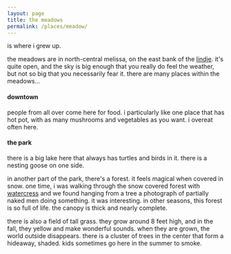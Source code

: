 ```yaml
---
layout: page
title: the meadows
permalink: /places/meadow/
---
```


is where i grew up. 

the meadows are in north-central melissa, on the east bank of the [lindje](/places/lindje). it's quite open, and the sky is big enough that you really do feel the weather, but not so big that you necessarily fear it. there are many places within the meadows...
 
#### downtown
people from all over come here for food. i particularly like one place that has hot pot, with as many mushrooms and vegetables as you want. i overeat often here.

#### the park
there is a big lake here that always has turtles and birds in it. there is a nesting goose on one side. 

in another part of the park, there's a forest. it feels magical when covered in snow. one time, i was walking through the snow covered forest with [watercress](/friends/watercress) and we found hanging from a tree a photograph of partially naked men doing something. it was interesting. in other seasons, this forest is so full of life. the canopy is thick and nearly complete.

there is also a field of tall grass. they grow around 8 feet high, and in the fall, they yellow and make wonderful sounds. when they are grown, the world outside disappears. there is a cluster of trees in the center that form a hideaway, shaded. kids sometimes go here in the summer to smoke. 